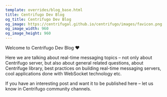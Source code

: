 ```yaml
---
template: overrides/blog_base.html
title: Centrifugo Dev Blog
og_title: Centrifugo Dev Blog
og_image: https://centrifugal.github.io/centrifugo/images/favicon.png
og_image_width: 960
og_image_height: 960
---
```


Welcome to Centrifugo Dev Blog ❤️

Here we are talking about real-time messaging topics – not only about Centrifugo server, but also about general related questions, about Centrifuge library, best practices on building real-time messaging servers, cool applications done with WebSocket technology etc.

If you have an interesting post and want it to be published here – let us know in Centrifugo community channels.
